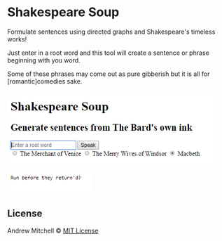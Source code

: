 # Shakespeare Soup

Formulate sentences using directed graphs and Shakespeare's timeless works!

Just enter in a root word and this tool will create a sentence or phrase beginning with you word.

Some of these phrases may come out as pure gibberish but it is all for [romantic]comedies sake.

![alt text](https://raw.githubusercontent.com/ajm2dr/ShakespeareSoup/master/WebContent/imgs/examples/shake.png)

![alt text](https://raw.githubusercontent.com/ajm2dr/ShakespeareSoup/master/WebContent/imgs/examples/soup.png)

## License

Andrew Mitchell © [MIT License](LICENSE)
